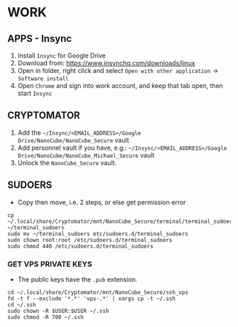 # WORK

## APPS - Insync

1. Install `Insync` for Google Drive
2. Download from: <https://www.insynchq.com/downloads/linux>
3. Open in folder, right click and select `Open with other application` -> `Software install`
4. Open `Chrome` and sign into work account, and keep that tab open, then start `Insync`

## CRYPTOMATOR

1. Add the `~/Insync/<EMAIL_ADDRESS>/Google Drive/NanoCube/NanoCube_Secure` vault
1. Add personnel vault if you have, e.g.: `~/Insync/<EMAIL_ADDRESS>/Google Drive/NanoCube/NanoCube_Michael_Secure` vault
2. Unlock the `NanoCube_Secure` vault.

## SUDOERS

- Copy then move, i.e. 2 steps, or else get permission error
```
cp ~/.local/share/Cryptomator/mnt/NanoCube_Secure/terminal/terminal_sudoers ~/terminal_sudoers
sudo mv ~/terminal_sudoers etc/sudoers.d/terminal_sudoers
sudo chown root:root /etc/sudoers.d/terminal_sudoers
sudo chmod 440 /etc/sudoers.d/terminal_sudoers
```

### GET VPS PRIVATE KEYS

- The public keys have the `.pub` extension.

```
cd ~/.local/share/Cryptomator/mnt/NanoCube_Secure/ssh_vps
fd -t f --exclude '*.*' 'vps-.*' | xargs cp -t ~/.ssh
cd ~/.ssh
sudo chown -R $USER:$USER ~/.ssh
sudo chmod -R 700 ~/.ssh
```
